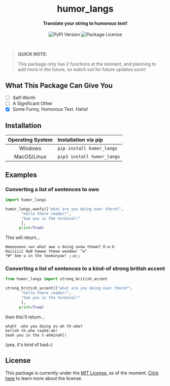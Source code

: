 <h1 align="center">humor_langs</h1>
<h4 align="center">Translate your string to humorous text!</h4>

<p align="center">
    <img alt="PyPI Version" src="https://img.shields.io/pypi/v/humor_langs">
    <img alt="Package License" src="https://img.shields.io/github/license/Makiyu-py/humor_langs">
</p>

<br>

> **QUICK NOTE:**
>   
> This package only has 2 functions at the moment, and planning to add more in the future, 
> so watch out for future updates soon!

## What This Package Can Give You
- [ ] Self-Worth
- [ ] A Significant Other
- [x] Some Funny, Humorous Text. Haha!

## Installation
| Operating System |    Installation via pip    |
| :--------------: |    :------------------     |
|      Windows     | `pip install humor_langs`  |
|    MacOS/Linux   | `pip3 install humor_langs` |

## Examples

### Converting a list of sentences to owo
```python
import humor_langs

humor_langs.owofy(["what are you doing over there?",
       "hello there reader!",
       "See you in the terminal!"
       ],
      print=True)
```
This will return...
```
Hewoooooo >w< what awe u doing ovew thewe? O·w·O
Haiiiiii 0w0 hewwo thewe weadew! ^w^
*W* See u in the tewminyaw! ;;w;;
```

### Converting a list of sentences to a kind-of strong british accent
```python
from humor_langs import strong_british_accent

strong_british_accent(["what are you doing over there?",
       "hello there reader!",
       "See you in the terminal!"
       ],
      print=True)
```
then this'll return...
```
whaht -ahe you doing ov-ah th-ahe?
helloh th-ahe reahd-ah!
Seah you in the t-ahminahl!
```
(yea, it's kind of bad~)

## License
This package is currently under the [MIT License.](https://github.com/Makiyu-py/humor_langs/blob/master/LICENSE) 
as of the moment.
[Click here](https://choosealicense.com/licenses/mit/)
to learn more about the license.
